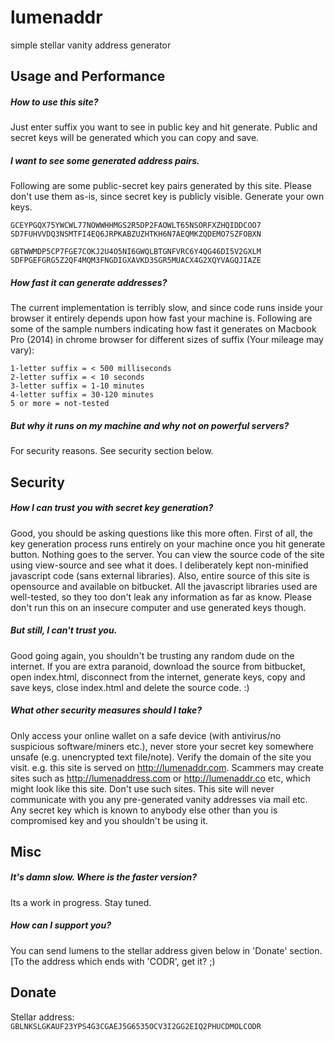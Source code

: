 # lumenaddr
simple stellar vanity address generator

Usage and Performance
---------------------
##### How to use this site?
Just enter suffix you want to see in public key and hit generate. Public and secret keys will be generated which you can copy and save.

##### I want to see some generated address pairs.
Following are some public-secret key pairs generated by this site. Please don't use them as-is, since secret key is publicly visible. Generate your own keys.

```
GCEYPGQX75YWCWL77NOWWHHMGS2R5DP2FAOWLT65NSORFXZHQIDDCOO7
SD7FUHVVDQ3NSMTFI4EQ6JRPKABZUZHTKH6N7AEQMKZQDEMO7SZFOBXN 

GBTWWMDP5CP7FGE7COKJ2U4O5NI6GWQLBTGNFVRC6Y4QG46DI5V2GXLM
SDFPGEFGRG5Z2QF4MQM3FNGDIGXAVKD3SGR5MUACX4G2XQYVAGQJIAZE
```

##### How fast it can generate addresses?
The current implementation is terribly slow, and since code runs inside your browser it entirely depends upon how fast your machine is. Following are some of the sample numbers indicating how fast it generates on Macbook Pro (2014) in chrome browser for different sizes of suffix (Your mileage may vary):
```
1-letter suffix = < 500 milliseconds
2-letter suffix = < 10 seconds
3-letter suffix = 1-10 minutes
4-letter suffix = 30-120 minutes
5 or more = not-tested
```

##### But why it runs on my machine and why not on powerful servers?
For security reasons. See security section below.

Security
--------
##### How I can trust you with secret key generation?
Good, you should be asking questions like this more often. First of all, the key generation process runs entirely on your machine once you hit generate button. Nothing goes to the server. You can view the source code of the site using view-source and see what it does. I deliberately kept non-minified javascript code (sans external libraries). Also, entire source of this site is opensource and available on bitbucket. All the javascript libraries used are well-tested, so they too don't leak any information as far as know. Please don't run this on an insecure computer and use generated keys though.

##### But still, I can't trust you.
Good going again, you shouldn't be trusting any random dude on the internet. If you are extra paranoid, download the source from bitbucket, open index.html, disconnect from the internet, generate keys, copy and save keys, close index.html and delete the source code. :)

##### What other security measures should I take?
Only access your online wallet on a safe device (with antivirus/no suspicious software/miners etc.), never store your secret key somewhere unsafe (e.g. unencrypted text file/note). Verify the domain of the site you visit. e.g. this site is served on http://lumenaddr.com. Scammers may create sites such as http://lumenaddress.com or http://lumenaddr.co etc, which might look like this site. Don't use such sites. This site will never communicate with you any pre-generated vanity addresses via mail etc. Any secret key which is known to anybody else other than you is compromised key and you shouldn't be using it.

Misc
----
##### It's damn slow. Where is the faster version?
Its a work in progress. Stay tuned.

##### How can I support you?
You can send lumens to the stellar address given below in 'Donate' section. [To the address which ends with 'CODR', get it? ;)

Donate
------
Stellar address: ```GBLNKSLGKAUF23YPS4G3CGAEJ5G6535OCV3I2GG2EIQ2PHUCDMOLCODR```

